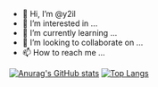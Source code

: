 - 👋 Hi, I’m @y2il
- 👀 I’m interested in ...
- 🌱 I’m currently learning ...
- 💞️ I’m looking to collaborate on ...
- 📫 How to reach me ...

<!---
y2il/y2il is a ✨ special ✨ repository because its `README.md` (this file) appears on your GitHub profile.
You can click the Preview link to take a look at your changes.
--->
[![Anurag's GitHub stats](https://github-readme-stats.vercel.app/api?username=y2il&show_icons=true&show_owner=true&theme=synthwave)](https://github.com/y2il/github-readme-stats)
[![Top Langs](https://github-readme-stats.vercel.app/api/top-langs/?username=y2il&layout=compact)](https://github.com/y2il/github-readme-stats)
